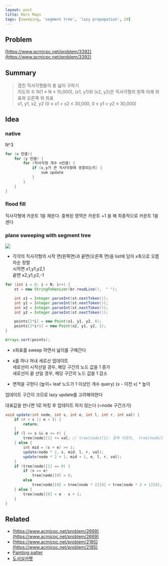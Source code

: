 ```yaml
---
layout: post
title: Mars Maps
tags: [sweeping, 'segment tree', 'lazy propogation', 2d]
---
```

## Problem

[https://www.acmicpc.net/problem/3392](https://www.acmicpc.net/problem/3392)

## Summary

> 겹친 직사각형들의 총 넓이 구하기<br>
> 지도의 수 N(1 ≤ N ≤ 10,000),  (x1, y1)와 (x2, y2)은 직사각형의 왼쪽 아래 좌표와 오른쪽 위 좌표<br>
> x1, y1, x2, y2 (0 ≤ x1 < x2 ≤ 30,000, 0 ≤ y1 < y2 ≤ 30,000)

## Idea

### native

N^3<br>
``` c
for (x 만큼){
    for (y 만큼) {
        for (직사각형 개수 n만큼) {
            if (x,y가 큰 직사각형에 포함되는지) {
                sum update
            }
        }
    }
}
```

### flood fill

직사각형에 카운트 1을 채운다. 중복된 영역은 카운트 +1 을 해 최종적으로 카운트 1을 센다

### plane sweeping with segment tree

<img src="https://www.acmicpc.net/upload/images/8vR77Ew2O2PqvZ1lER716.png"><br>

* 각각의 직사각형의 시작 면(왼쪽면)과 끝면(오른쪽 면)을 list에 담아 x축으로 오름차순 정렬<br>
시작면 x1,y1,y2,1<br>
끝면 x2,y1,y2,-1<br>

``` java
for (int i = 0; i < N; i++) {
    st = new StringTokenizer(br.readLine(),  " ");

    int x1 = Integer.parseInt(st.nextToken());
    int y1 = Integer.parseInt(st.nextToken());
    int x2 = Integer.parseInt(st.nextToken());
    int y2 = Integer.parseInt(st.nextToken());

    points[2*i] = new Point(x1, y1, y2, 0);
    points[2*i+1] = new Point(x2, y1, y2, 1);
}

Arrays.sort(points);
```

* x좌표를 sweep 하면서 넓이를 구해간다

- x를 하나 꺼내 세로선 업데이트<br>
세로선이 시작선일 경우, 해당 구간의 노드 값을 1 증가<br>
새로선이 끝 선일 경우, 해당 구간의 노드 값을 1 감소<br>

- 면적을 구한다 (높이= leaf 노드가 1 이상인 개수 query)
(x - 이전 x) * 높이<br>

업데이트 구간이 크므로 lazy update를 고려해야한다<br>

대표값을 만나면 1로 마킹 후 업데이트 하지 않는다 (=node 구간크기)

``` java
void update(int node, int s, int e, int l, int r, int val) {
    if (r < s || e < l) {
        return;
    }
    if (l <= s && e <= r) {
        tree[node][1] += val; // tree[node][1]: 중복 카운트,  tree[node][0]: 1의 개수
    } else {
        int mid = (s + e) >> 1;
        update(node * 2, s, mid, l, r, val);
        update(node * 2 + 1, mid + 1, e, l, r, val);
    }
    if (tree[node][1] == 0) {
        if (s == e) 
            tree[node][0] = 0;
        else
            tree[node][0] = tree[node * 2][0] + tree[node * 2 + 1][0];
    } else { 
        tree[node][0] = e - s + 1;
    }
}
```

## Related
* [https://www.acmicpc.net/problem/2669](https://www.acmicpc.net/problem/2669)
* [https://www.acmicpc.net/problem/2185](https://www.acmicpc.net/problem/2185)
* [Painting patter](https://www.acmicpc.net/problem/7728)
* [도서실카펫](https://www.acmicpc.net/problem/2601)
